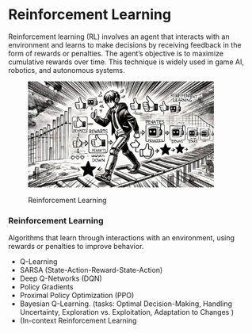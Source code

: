 # Reinforcement Learning

Reinforcement learning (RL) involves an agent that interacts with an environment and learns to make decisions by receiving feedback in the form of rewards or penalties. The agent’s objective is to maximize cumulative rewards over time. This technique is widely used in game AI, robotics, and autonomous systems.

<div align="left"><figure><img src="../../.gitbook/assets/image (70).png" alt="" width="375"><figcaption><p>Reinforcement Learning</p></figcaption></figure></div>

### Reinforcement Learning

Algorithms that learn through interactions with an environment, using rewards or penalties to improve behavior.

* Q-Learning
* SARSA (State-Action-Reward-State-Action)
* Deep Q-Networks (DQN)
* Policy Gradients
* Proximal Policy Optimization (PPO)
* Bayesian Q-Learning. (tasks: Optimal Decision-Making, Handling Uncertainty, Exploration vs. Exploitation, Adaptation to Changes )
* (In-context Reinforcement Learning
